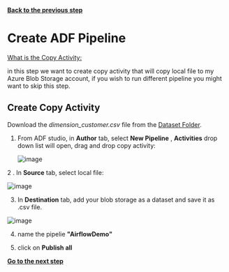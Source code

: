 [**Back to the previous step**](/RunADFPipelines/1_Create_Airflow_environment_in_Workflow_Orchestration_Manager.md)

# Create ADF Pipeline

[What is the Copy Activity:]([https://learn.microsoft.com/en-us/azure/databricks/lakehouse/medallion](https://learn.microsoft.com/en-us/azure/data-factory/quickstart-hello-world-copy-data-tool))

in this step we want to create copy activity that will copy local file to my Azure Blob Storage account, if you wish to run different pipeline you might want to skip this step.


## Create Copy Activity

 Download the *dimension_customer.csv* file from the [Dataset Folder](/Dataset/).
   

1. From ADF studio, in **Author** tab, select **New Pipeline** , **Activities** drop down list will open, drag and drop copy activity:

     ![image](https://github.com/sallydabbahmsft/ADFWorkflowOrchestrationManagerScenarioAnalyticEndToEnd/assets/105279899/f6c1ed51-2c9a-43eb-8c10-91b36536bff6)
   
2 . In **Source** tab, select local file: 

   ![image](https://github.com/sallydabbahmsft/ADFWorkflowOrchestrationManagerScenarioAnalyticEndToEnd/assets/105279899/70a42526-4a9f-4d7c-b098-516c837b3422)

   
3. In **Destination** tab, add your blob storage as a dataset and save it as .csv file.

![image](https://github.com/sallydabbahmsft/ADFWorkflowOrchestrationManagerScenarioAnalyticEndToEnd/assets/105279899/62489c78-f77e-459e-93d3-c7e75e7d03b8)

4. name the pipelie **"AirflowDemo"**

5. click on **Publish all**

[**Go to the next step**](/RunADFPipelines/3_Connect_to_ADF_from_Airflow_UI.md)








